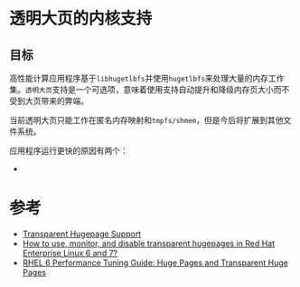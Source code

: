# 透明大页的内核支持

## 目标

高性能计算应用程序基于`libhugetlbfs`并使用`hugetlbfs`来处理大量的内存工作集。`透明大页`支持是一个可选项，意味着使用支持自动提升和降级内存页大小而不受到大页带来的弊端。

当前透明大页只能工作在匿名内存映射和`tmpfs/shmem`，但是今后将扩展到其他文件系统。

应用程序运行更快的原因有两个：

* 

# 参考

* [Transparent Hugepage Support](https://www.kernel.org/doc/Documentation/vm/transhuge.txt)
* [How to use, monitor, and disable transparent hugepages in Red Hat Enterprise Linux 6 and 7? ](https://access.redhat.com/solutions/46111)
* [RHEL 6 Performance Tuning Guide: Huge Pages and Transparent Huge Pages](https://access.redhat.com/documentation/en-us/red_hat_enterprise_linux/6/html/performance_tuning_guide/s-memory-transhuge)